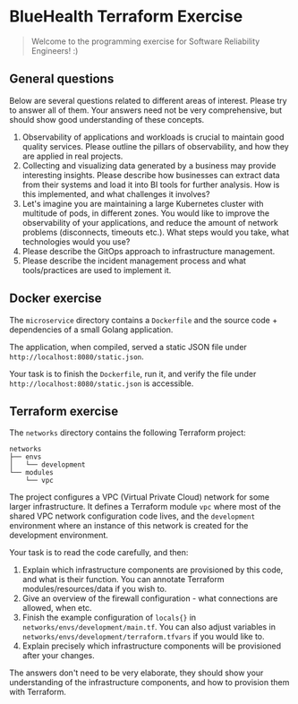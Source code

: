 # BlueHealth Terraform Exercise

> Welcome to the programming exercise for Software Reliability Engineers! :)

## General questions

Below are several questions related to different areas of interest. Please try to answer all of them. Your answers need not be very comprehensive, but should show good understanding of these concepts.

1. Observability of applications and workloads is crucial to maintain good quality services. Please outline the pillars of observability, and how they are applied in real projects.
2. Collecting and visualizing data generated by a business may provide interesting insights. Please describe how businesses can extract data from their systems and load it into BI tools for further analysis. How is this implemented, and what challenges it involves?
3. Let's imagine you are maintaining a large Kubernetes cluster with multitude of pods, in different zones. You would like to improve the observability of your applications, and reduce the amount of network problems (disconnects, timeouts etc.). What steps would you take, what technologies would you use?
4. Please describe the GitOps approach to infrastructure management.
5. Please describe the incident management process and what tools/practices are used to implement it.
 
## Docker exercise

The `microservice` directory contains a `Dockerfile` and the source code + dependencies of a small Golang application.

The application, when compiled, served a static JSON file under `http://localhost:8080/static.json`.

Your task is to finish the `Dockerfile`, run it, and verify the file under `http://localhost:8080/static.json` is accessible.

## Terraform exercise

The `networks` directory contains the following Terraform project:

```
networks
├── envs
│   └── development
└── modules
    └── vpc
```

The project configures a VPC (Virtual Private Cloud) network for some larger infrastructure. It defines a Terraform module `vpc` where most of the shared VPC network configuration code lives, and the `development` environment where an instance of this network is created for the development environment.

Your task is to read the code carefully, and then:
1. Explain which infrastructure components are provisioned by this code, and what is their function. You can annotate Terraform modules/resources/data if you wish to.
2. Give an overview of the firewall configuration - what connections are allowed, when etc.
3. Finish the example configuration of `locals{}` in `networks/envs/development/main.tf`. You can also adjust variables in `networks/envs/development/terraform.tfvars` if you would like to.
4. Explain precisely which infrastructure components will be provisioned after your changes.

The answers don't need to be very elaborate, they should show your understanding of the infrastructure components, and how to provision them with Terraform.
